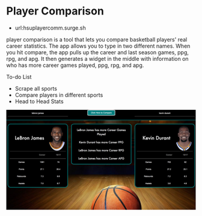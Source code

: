 # Player Comparison

- url:hsuplayercomm.surge.sh

player comparison is a tool that lets you compare basketball players' real career statistics.  The app allows you to type in two different names.  When you hit compare, the app pulls up the career and last season games, ppg, rpg, and apg.  It then generates a widget in the middle with information on who has more career games played, ppg, rpg, and apg.

To-do List

- Scrape all sports
- Compare players in different sports
- Head to Head Stats

![screenshot](./screenShot2.png?raw=true)
